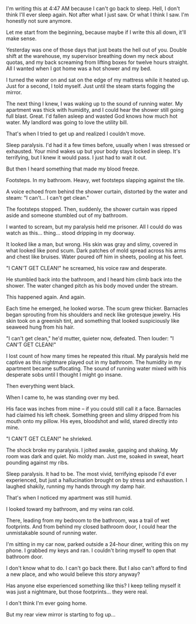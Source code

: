 I'm writing this at 4:47 AM because I can't go back to sleep. Hell, I don't think I'll ever sleep again. Not after what I just saw. Or what I think I saw. I'm honestly not sure anymore.

Let me start from the beginning, because maybe if I write this all down, it'll make sense.

Yesterday was one of those days that just beats the hell out of you. Double shift at the warehouse, my supervisor breathing down my neck about quotas, and my back screaming from lifting boxes for twelve hours straight. All I wanted when I got home was a hot shower and my bed.

I turned the water on and sat on the edge of my mattress while it heated up. Just for a second, I told myself. Just until the steam starts fogging the mirror.

The next thing I knew, I was waking up to the sound of running water. My apartment was thick with humidity, and I could hear the shower still going full blast. Great. I'd fallen asleep and wasted God knows how much hot water. My landlord was going to love the utility bill.

That's when I tried to get up and realized I couldn't move.

Sleep paralysis. I'd had it a few times before, usually when I was stressed or exhausted. Your mind wakes up but your body stays locked in sleep. It's terrifying, but I knew it would pass. I just had to wait it out.

But then I heard something that made my blood freeze.

Footsteps. In my bathroom. Heavy, wet footsteps slapping against the tile.

A voice echoed from behind the shower curtain, distorted by the water and steam: "I can't... I can't get clean."

The footsteps stopped. Then, suddenly, the shower curtain was ripped aside and someone stumbled out of my bathroom.

I wanted to scream, but my paralysis held me prisoner. All I could do was watch as this... thing... stood dripping in my doorway.

It looked like a man, but wrong. His skin was gray and slimy, covered in what looked like pond scum. Dark patches of mold spread across his arms and chest like bruises. Water poured off him in sheets, pooling at his feet.

"I CAN'T GET CLEAN!" he screamed, his voice raw and desperate.

He stumbled back into the bathroom, and I heard him climb back into the shower. The water changed pitch as his body moved under the stream.

This happened again. And again.

Each time he emerged, he looked worse. The scum grew thicker. Barnacles began sprouting from his shoulders and neck like grotesque jewelry. His skin took on a greenish tint, and something that looked suspiciously like seaweed hung from his hair.

"I can't get clean," he'd mutter, quieter now, defeated. Then louder: "I CAN'T GET CLEAN!"

I lost count of how many times he repeated this ritual. My paralysis held me captive as this nightmare played out in my bathroom. The humidity in my apartment became suffocating. The sound of running water mixed with his desperate sobs until I thought I might go insane.

Then everything went black.

When I came to, he was standing over my bed.

His face was inches from mine – if you could still call it a face. Barnacles had claimed his left cheek. Something green and slimy dripped from his mouth onto my pillow. His eyes, bloodshot and wild, stared directly into mine.

"I CAN'T GET CLEAN!" he shrieked.

The shock broke my paralysis. I jolted awake, gasping and shaking. My room was dark and quiet. No moldy man. Just me, soaked in sweat, heart pounding against my ribs.

Sleep paralysis. It had to be. The most vivid, terrifying episode I'd ever experienced, but just a hallucination brought on by stress and exhaustion. I laughed shakily, running my hands through my damp hair.

That's when I noticed my apartment was still humid.

I looked toward my bathroom, and my veins ran cold. 

There, leading from my bedroom to the bathroom, was a trail of wet footprints. And from behind my closed bathroom door, I could hear the unmistakable sound of running water.

I'm sitting in my car now, parked outside a 24-hour diner, writing this on my phone. I grabbed my keys and ran. I couldn't bring myself to open that bathroom door.

I don't know what to do. I can't go back there. But I also can't afford to find a new place, and who would believe this story anyway?

Has anyone else experienced something like this? I keep telling myself it was just a nightmare, but those footprints... they were real.

I don't think I'm ever going home.

But my rear view mirror is starting to fog up...